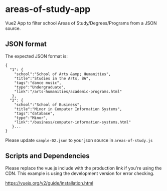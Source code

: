 # areas-of-study-app
Vue2 App to filter school Areas of Study/Degrees/Programs from a JSON source.

## JSON format

The expected JSON format is:

```
{
  "1": {
    "school":"School of Arts &amp; Humanities",
    "title":"Studies in the Arts, BA",
    "tags":"dance music",
    "type":"Undergraduate",
    "link":"/arts-humanities/academic-programs.html"
   },
  "2": {
    "school":"School of Business",
    "title":"Minor in Computer Information Systems",
    "tags":"database",
    "type":"Minor",
    "link":"/business/computer-information-systems.html"
   }...
}
```

Please update `sample-02.json` to your json source in `areas-of-study.js`

## Scripts and Dependencies

Please replace the vue.js include with the production link if you're using the CDN. This example is using the development version for error checking.

https://vuejs.org/v2/guide/installation.html

